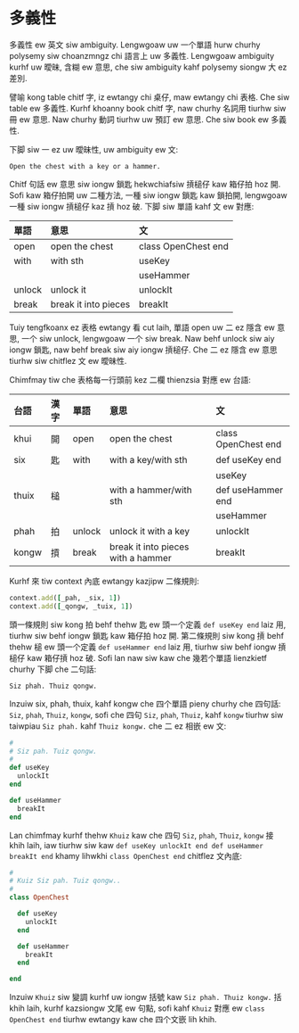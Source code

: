 # 多義性

多義性 ew 英文 siw ambiguity. Lengwgoaw uw 一个單語 hurw churhy polysemy siw choanzmngz chi 語言上 uw 多義性. Lengwgoaw ambiguity kurhf uw 曖昧, 含糊 ew 意思, che siw ambiguity kahf polysemy siongw 大 ez 差別.

譬喻 kong table chitf 字, iz ewtangy chi 桌仔, maw ewtangy chi 表格. Che siw table ew 多義性. Kurhf khoanny book chitf 字, naw churhy 名詞用 tiurhw siw 冊 ew 意思. Naw churhy 動詞 tiurhw uw 預訂 ew 意思. Che siw book ew 多義性.

下脚 siw 一 ez uw 曖昧性, uw ambiguity ew 文:

`Open the chest with a key or a hammer.`

Chitf 句話 ew 意思 siw iongw 鎖匙 hekwchiafsiw 摃槌仔 kaw 箱仔拍 hoz 開. Sofi kaw 箱仔拍開 uw 二種方法, 一種 siw iongw 鎖匙 kaw 鎖拍開, lengwgoaw 一種 siw iongw 摃槌仔 kaz 摃 hoz 破. 下脚 siw 單語 kahf 文 ew 對應:

| 單語 | 意思 | 文 |
| :--- | :--- | :--- |
| open | open the chest | class OpenChest end |
| with | with sth | useKey |
| | | useHammer |
| unlock | unlock it | unlockIt |
| break | break it into pieces | breakIt |

Tuiy tengfkoanx ez 表格 ewtangy 看 cut laih, 單語 open uw 二 ez 隱含 ew 意思, 一个 siw unlock, lengwgoaw 一个 siw break. Naw behf unlock siw aiy iongw 鎖匙, naw behf break siw aiy iongw 摃槌仔. Che 二 ez 隱含 ew 意思 tiurhw siw chitflez 文 ew 曖昧性.

Chimfmay tiw che 表格每一行頭前 kez 二欄 thienzsia 對應 ew 台語:

| 台語 | 漢字 | 單語 | 意思 | 文 |
| :--- | :--- | :--- | :--- | :--- |
| khui | 開 | open | open the chest | class OpenChest end |
| six | 匙 | with | with a key/with sth | def useKey end |
||||| useKey |
| thuix | 槌 | | with a hammer/with sth | def useHammer end |
||||| useHammer |
| phah | 拍 | unlock | unlock it with a key | unlockIt |
| kongw | 摃 | break | break it into pieces with a hammer | breakIt |

Kurhf 來 tiw context 內底 ewtangy kazjipw 二條規則:

```ruby
context.add([_pah, _six, 1])
context.add([_qongw, _tuix, 1])
```

頭一條規則 siw kong 拍 behf thehw 匙 ew 頭一个定義 `def useKey end` laiz 用, tiurhw siw behf iongw 鎖匙 kaw 箱仔拍 hoz 開. 第二條規則 siw kong 摃 behf thehw 槌 ew 頭一个定義 `def useHammer end` laiz 用, tiurhw siw behf iongw 摃槌仔 kaw 箱仔摃 hoz 破. Sofi lan naw siw kaw che 幾若个單語 lienzkietf churhy 下脚 che 二句話:

```
Siz phah. Thuiz qongw.
```

Inzuiw six, phah, thuix, kahf kongw che 四个單語 pieny churhy che 四句話: `Siz`, `phah`, `Thuiz`, `kongw`, sofi che 四句 `Siz`, `phah`, `Thuiz`, kahf `kongw` tiurhw siw taiwpiau `Siz phah.` kahf `Thuiz kongw.` che 二 ez 相嵌 ew 文:

```ruby
#
# Siz pah. Tuiz qongw.
#
def useKey
  unlockIt
end

def useHammer
  breakIt
end
```

Lan chimfmay kurhf thehw `Khuiz` kaw che 四句 `Siz`, `phah`, `Thuiz`, `kongw` 接 khih laih, iaw tiurhw siw kaw `def useKey unlockIt end def useHammer breakIt end` khamy lihwkhi `class OpenChest end` chitflez 文內底:

```ruby
#
# Kuiz Siz pah. Tuiz qongw..
#
class OpenChest

  def useKey
    unlockIt
  end

  def useHammer
    breakIt
  end

end
```

Inzuiw `Khuiz` siw 變調 kurhf uw iongw 括號 kaw `Siz phah. Thuiz kongw.` 括 khih laih, kurhf kazsiongw 文尾 ew 句點, sofi kahf `Khuiz` 對應 ew `class OpenChest end` tiurhw ewtangy kaw che 四个文嵌 lih khih.

